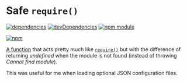 # Safe `require()`

[![dependencies](https://david-dm.org/tallesl/safe-require.png)](https://david-dm.org/tallesl/safe-require)
[![devDependencies](https://david-dm.org/tallesl/safe-require/dev-status.png)](https://david-dm.org/tallesl/safe-require#info=devDependencies)
[![npm module](https://badge.fury.io/js/safe-require.png)](http://badge.fury.io/js/safe-require)

[![npm](https://nodei.co/npm/safe-require.png?mini=true)](https://nodei.co/npm/safe-require/)

[A function](index.js) that acts pretty much like [`require()`](http://nodejs.org/api/globals.html#globals_require) but with the difference of returning *undefined* when the module is not found (instead of throwing *Cannot find module*).

This was useful for me when loading optional JSON configuration files.
